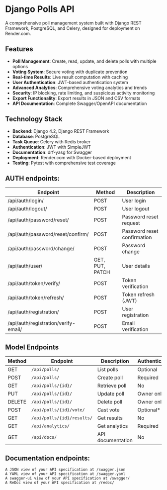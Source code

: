 # Django Polls API

A comprehensive poll management system built with Django REST Framework, PostgreSQL, and Celery, designed for deployment on Render.com.

## Features

- **Poll Management**: Create, read, update, and delete polls with multiple options
- **Voting System**: Secure voting with duplicate prevention
- **Real-time Results**: Live result computation with caching
- **User Authentication**: JWT-based authentication system
- **Advanced Analytics**: Comprehensive voting analytics and trends
- **Security**: IP blocking, rate limiting, and suspicious activity monitoring
- **Export Functionality**: Export results in JSON and CSV formats
- **API Documentation**: Complete Swagger/OpenAPI documentation

## Technology Stack

- **Backend**: Django 4.2, Django REST Framework
- **Database**: PostgreSQL
- **Task Queue**: Celery with Redis broker
- **Authentication**: JWT with SimpleJWT
- **Documentation**: drf-yasg for Swagger
- **Deployment**: Render.com with Docker-based deployment
- **Testing**: Pytest with comprehensive test coverage

## AUTH endpoints:

| Endpoint | Method | Description |
|--------|----------|-------------|
|/api/auth/login/|	POST|	User login|
|/api/auth/logout/|	POST|	User logout|
|/api/auth/password/reset/|	POST|	Password reset request|
|/api/auth/password/reset/confirm/|	POST|	Password reset confirmation|
|/api/auth/password/change/|	POST|	Password change|
|/api/auth/user/|	GET, PUT, PATCH|	User details|
|/api/auth/token/verify/|	POST|	Token verification|
|/api/auth/token/refresh/|	POST|	Token refresh (JWT)|
|/api/auth/registration/|	POST|	User registration|
|/api/auth/registration/verify-email/|	POST|	Email verification|

## Model Endpoints

| Method | Endpoint | Description | Authentication |
|--------|----------|-------------|----------------|
| GET | `/api/polls/` | List polls | Optional |
| POST | `/api/polls/` | Create poll | Required |
| GET | `/api/polls/{id}/` | Retrieve poll | No |
| PUT | `/api/polls/{id}/` | Update poll | Owner only |
| DELETE | `/api/polls/{id}/` | Delete poll | Owner only |
| POST | `/api/polls/{id}/vote/` | Cast vote | Optional* |
| GET | `/api/polls/{id}/results/` | Get results | No |
| GET | `/api/analytics/` | Get analytics | Required |
| GET | `/api/docs/` | API documentation | No |

## Documentation endpoints:

    A JSON view of your API specification at /swagger.json
    A YAML view of your API specification at /swagger.yaml
    A swagger-ui view of your API specification at /swagger/
    A ReDoc view of your API specification at /redoc/
